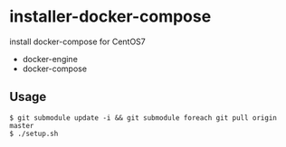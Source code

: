# installer-docker-compose
install docker-compose for CentOS7

- docker-engine
- docker-compose

## Usage

```
$ git submodule update -i && git submodule foreach git pull origin master
$ ./setup.sh
```
